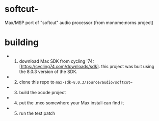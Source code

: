 # softcut-

Max/MSP port of "softcut" audio processor (from monome:norns project)

# building

- 1. download Max SDK from cycling '74: [https://cycling74.com/downloads/sdk]. this project was buit using the 8.0.3 version of the SDK.

- 2. clone this repo to `max-sdk-8.0.3/source/audio/softcut~`

- 3. build the xcode project

- 4. put the .mxo somewhere your Max install can find it

- 5. run the test patch
